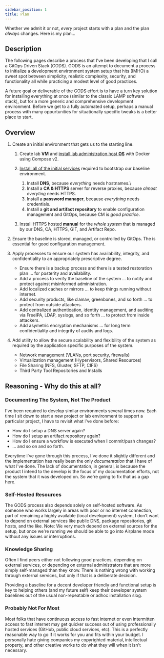 ```yaml
---
sidebar_position: 1
title: Plan
---
```



Whether we admit it or not, *every* project starts with a plan and the plan *always* changes. Here is my plan...

## Description

The following pages describe a process that I've been developing that I call a GitOps Driven Stack (GODS). GODS is an attempt to document a process to initialize a development environment system setup that hits (IMHO) a sweet spot between simplicity, realistic complexity, security, and functionality all while practicing a modest level of good practices.

A future goal or deliverable of the GODS effort is to have a turn key solution for installing everything at once (similar to the classic LAMP software stack), but for a more generic and comprehensive development environment. Before we get to a fully automated setup, perhaps a manual process with many oppurtunities for situationally specific tweaks is a better place to start.

## Overview

1. Create an initial environment that gets us to the starting line.

    1. Create lab **VM** and [install lab administration host **OS**](./initial/os_install/os_install) with Docker using Compose v2.

    2. [Install all of the initial services](./initial/services/overview) required to bootstrap our baseline environment.

        1. Install **DNS**, because *everything* needs hostnames.\
        <!-- [dnsmasq](./initial/services/dnsmasq) -->
        2. Install a **CA & HTTPS** server for reverse proxies, because *almost everyting* needs HTTPS.
        <!-- [caddy](./initial/services/caddy) -->
        3. Install a **password manager**, because *everything* needs credentials.
        <!-- [vaultwarden](./initial/services/words) -->
        4. Install a **git and artifact repository** to enable configuration management and GitOps, because CM is *good practice*.
        <!-- [gitea](./initial/services/gitea) -->

    3. Install HTTPS hosted **manual** for the *whole system* that is managed by our DNS, CA, HTTPS, GIT, and Artifact Repo.
    <!-- [manual](./docs) -->

2. Ensure the baseline is stored, managed, or controlled by GitOps. The is essential for good configuration management.

3. Apply processes to ensure our system has availability, integrity, and confidentiality to an appropriately prescriptive degree.

    - Ensure there is a backup process and there is a tested restoration plan ... for posterity and availability.
    - Add a process to verify the baseline of the system ... to notify and protect against misinformed administration.
    - Add localized caches or mirrors ... to keep things running without internet.
    - Add security products, like clamav, greenbones, and so forth ... to protect from outside attackers.
    - Add centralized authentication, identity management, and auditing via FreeIPA, LDAP, syslogs, and so forth ... to protect from inside attackers.
    - Add asymetric encryption mechanisms ... for long term confidentiality and integrity of audits and logs.

4. Add utility to allow the secure scalability and flexibility of the system as required by the application specific purposes of the system.

    - Network management (VLANs, port security, firewalls)
    - Virtualization management (Hypervisors, Shared Resources)
    - File Sharing (NFS, Gluster, SFTP, CIFS)
    - Third Party Tool Repositories and Installs

## Reasoning - Why do this at all? 

### Documenting The System, Not The Product

I've been required to develop similar environments several times now. Each time I sit down to start a new project or lab environment to support a particular project, I have to revisit what I've done before:

- How do I setup a DNS server again?
- How do I setup an artifact repository again?
- How do I ensure a workflow is executed when I commit/push changes?
- ... and so on and so forth.

Everytime I've gone through this process, I've done it slightly different and the implementation has really been the only _documentation_ that I have of what I've done. The lack of documentation, in general, is because the product I intend to the develop is the focus of my documentation efforts, not the system that it was developed on. So we're going to fix that as a gap here.

### Self-Hosted Resources

The GODS process also depends solely on self-hosted software. As someone who works largely in areas with poor or no internet connection, part of remaining a highly available (local development) system, I don't want to depend on external services like public DNS, package repositories, git hosts, and the like. Note: We very much depend on external sources for the setup, but once we're running we should be able to go into Airplane mode without any issues or interruptions.

### Knowledge Sharing

Often I find peers either not following good practices, depending on external services, or depending on external administrators that are more simply self-managed than they know. There is nothing wrong with working through external services, but only if that is a deliberate decision.

Providing a baseline for a decent developer friendly and functional setup is key to helping others (and my future self) keep their developer system baselines out of the usual non-repeatable or adhoc installation slog.

### Probably Not For Most

Most folks that have continuous access to fast internet or even intermitten access to fast internet may get quicker success out of using professionally hosted services (GitHub, public cloud services, etc). This is a perfectly reasonable way to go if it works for you and fits within your budget. I personally hate giving companies my copyrighted material, intellectual property, and other creative works to do what they will when it isn't necessary.